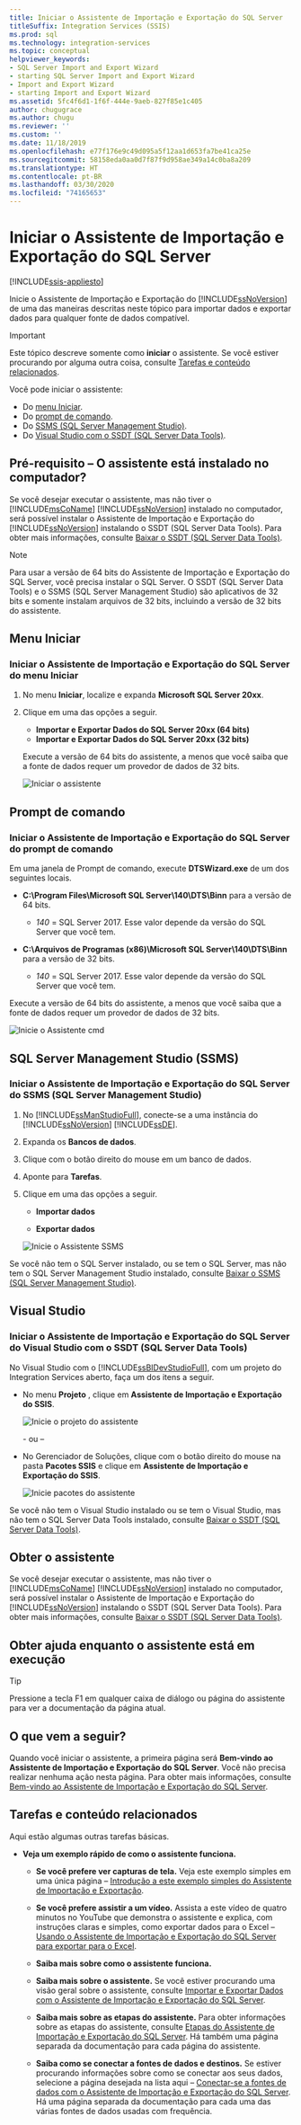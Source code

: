 ```yaml
---
title: Iniciar o Assistente de Importação e Exportação do SQL Server
titleSuffix: Integration Services (SSIS)
ms.prod: sql
ms.technology: integration-services
ms.topic: conceptual
helpviewer_keywords:
- SQL Server Import and Export Wizard
- starting SQL Server Import and Export Wizard
- Import and Export Wizard
- starting Import and Export Wizard
ms.assetid: 5fc4f6d1-1f6f-444e-9aeb-827f85e1c405
author: chugugrace
ms.author: chugu
ms.reviewer: ''
ms.custom: ''
ms.date: 11/18/2019
ms.openlocfilehash: e77f176e9c49d095a5f12aa1d653fa7be41ca25e
ms.sourcegitcommit: 58158eda0aa0d7f87f9d958ae349a14c0ba8a209
ms.translationtype: HT
ms.contentlocale: pt-BR
ms.lasthandoff: 03/30/2020
ms.locfileid: "74165653"
---
```

# <a name="start-the-sql-server-import-and-export-wizard"></a>Iniciar o Assistente de Importação e Exportação do SQL Server

[!INCLUDE[ssis-appliesto](../../includes/ssis-appliesto-ssvrpluslinux-asdb-asdw-xxx.md)]

Inicie o Assistente de Importação e Exportação do [!INCLUDE[ssNoVersion](../../includes/ssnoversion-md.md)] de uma das maneiras descritas neste tópico para importar dados e exportar dados para qualquer fonte de dados compatível.

> [!IMPORTANT]
> Este tópico descreve somente como **iniciar** o assistente. Se você estiver procurando por alguma outra coisa, consulte [Tarefas e conteúdo relacionados](#related-tasks-and-content).

Você pode iniciar o assistente:

- Do [menu Iniciar](#start-menu).
- Do [prompt de comando](#command-prompt).
- Do [SSMS (SQL Server Management Studio)](#sql-server-management-studio-ssms).
- Do [Visual Studio com o SSDT (SQL Server Data Tools)](#visual-studio).

## <a name="prerequisite---is-the-wizard-installed-on-your-computer"></a>Pré-requisito – O assistente está instalado no computador?

Se você desejar executar o assistente, mas não tiver o [!INCLUDE[msCoName](../../includes/msconame-md.md)] [!INCLUDE[ssNoVersion](../../includes/ssnoversion-md.md)] instalado no computador, será possível instalar o Assistente de Importação e Exportação do [!INCLUDE[ssNoVersion](../../includes/ssnoversion-md.md)] instalando o SSDT (SQL Server Data Tools). Para obter mais informações, consulte [Baixar o SSDT (SQL Server Data Tools)](https://msdn.microsoft.com/library/mt204009.aspx).

> [!NOTE]
> Para usar a versão de 64 bits do Assistente de Importação e Exportação do SQL Server, você precisa instalar o SQL Server. O SSDT (SQL Server Data Tools) e o SSMS (SQL Server Management Studio) são aplicativos de 32 bits e somente instalam arquivos de 32 bits, incluindo a versão de 32 bits do assistente.

## <a name="start-menu"></a>Menu Iniciar

### <a name="start-the-sql-server-import-and-export-wizard-from-the-start-menu"></a>Iniciar o Assistente de Importação e Exportação do SQL Server do menu Iniciar

1. No menu **Iniciar**, localize e expanda **Microsoft SQL Server 20xx**.
2. Clique em uma das opções a seguir.
    - **Importar e Exportar Dados do SQL Server 20xx (64 bits)**
    - **Importar e Exportar Dados do SQL Server 20xx (32 bits)**

    Execute a versão de 64 bits do assistente, a menos que você saiba que a fonte de dados requer um provedor de dados de 32 bits.

    ![Iniciar o assistente](../../integration-services/import-export-data/media/start-wizard-start-64.png)

## <a name="command-prompt"></a>Prompt de comando

### <a name="start-the-sql-server-import-and-export-wizard-from-the-command-prompt"></a>Iniciar o Assistente de Importação e Exportação do SQL Server do prompt de comando

Em uma janela de Prompt de comando, execute **DTSWizard.exe** de um dos seguintes locais.

- **C:\Program Files\Microsoft SQL Server\140\DTS\Binn** para a versão de 64 bits.
  - *140* = SQL Server 2017.  Esse valor depende da versão do SQL Server que você tem.

- **C:\Arquivos de Programas (x86)\Microsoft SQL Server\140\DTS\Binn** para a versão de 32 bits.
  - *140* = SQL Server 2017.  Esse valor depende da versão do SQL Server que você tem.

Execute a versão de 64 bits do assistente, a menos que você saiba que a fonte de dados requer um provedor de dados de 32 bits.

![Inicie o Assistente cmd](../../integration-services/import-export-data/media/start-wizard-cmd.png)
  
## <a name="sql-server-management-studio-ssms"></a>SQL Server Management Studio (SSMS)

### <a name="start-the-sql-server-import-and-export-wizard-from-sql-server-management-studio-ssms"></a>Iniciar o Assistente de Importação e Exportação do SQL Server do SSMS (SQL Server Management Studio)

1. No [!INCLUDE[ssManStudioFull](../../includes/ssmanstudiofull-md.md)], conecte-se a uma instância do [!INCLUDE[ssNoVersion](../../includes/ssnoversion-md.md)] [!INCLUDE[ssDE](../../includes/ssde-md.md)].

2. Expanda os **Bancos de dados**.

3. Clique com o botão direito do mouse em um banco de dados.

4. Aponte para **Tarefas**.

5. Clique em uma das opções a seguir.

   - **Importar dados**

   - **Exportar dados**  

   ![Inicie o Assistente SSMS](../../integration-services/import-export-data/media/start-wizard-ssms.jpg) 

Se você não tem o SQL Server instalado, ou se tem o SQL Server, mas não tem o SQL Server Management Studio instalado, consulte [Baixar o SSMS (SQL Server Management Studio)](../../ssms/download-sql-server-management-studio-ssms.md).

## <a name="visual-studio"></a>Visual Studio

### <a name="start-the-sql-server-import-and-export-wizard-from-visual-studio-with-sql-server-data-tools-ssdt"></a>Iniciar o Assistente de Importação e Exportação do SQL Server do Visual Studio com o SSDT (SQL Server Data Tools)

 No Visual Studio com o [!INCLUDE[ssBIDevStudioFull](../../includes/ssbidevstudiofull-md.md)], com um projeto do Integration Services aberto, faça um dos itens a seguir.

- No menu **Projeto** , clique em **Assistente de Importação e Exportação do SSIS**.

   ![Inicie o projeto do assistente](../../integration-services/import-export-data/media/start-wizard-project.png)

   \- ou –

- No Gerenciador de Soluções, clique com o botão direito do mouse na pasta **Pacotes SSIS** e clique em **Assistente de Importação e Exportação do SSIS**.

    ![Inicie pacotes do assistente](../../integration-services/import-export-data/media/start-wizard-packages.png)

Se você não tem o Visual Studio instalado ou se tem o Visual Studio, mas não tem o SQL Server Data Tools instalado, consulte [Baixar o SSDT (SQL Server Data Tools)](../../ssdt/download-sql-server-data-tools-ssdt.md).

## <a name="get-the-wizard"></a>Obter o assistente

Se você desejar executar o assistente, mas não tiver o [!INCLUDE[msCoName](../../includes/msconame-md.md)] [!INCLUDE[ssNoVersion](../../includes/ssnoversion-md.md)] instalado no computador, será possível instalar o Assistente de Importação e Exportação do [!INCLUDE[ssNoVersion](../../includes/ssnoversion-md.md)] instalando o SSDT (SQL Server Data Tools). Para obter mais informações, consulte [Baixar o SSDT (SQL Server Data Tools)](https://msdn.microsoft.com/library/mt204009.aspx).

## <a name="get-help-while-the-wizard-is-running"></a>Obter ajuda enquanto o assistente está em execução

> [!TIP]
> Pressione a tecla F1 em qualquer caixa de diálogo ou página do assistente para ver a documentação da página atual.   

## <a name="whats-next"></a>O que vem a seguir?

Quando você iniciar o assistente, a primeira página será **Bem-vindo ao Assistente de Importação e Exportação do SQL Server**. Você não precisa realizar nenhuma ação nesta página. Para obter mais informações, consulte [Bem-vindo ao Assistente de Importação e Exportação do SQL Server](../../integration-services/import-export-data/welcome-to-sql-server-import-and-export-wizard.md).  
  
## <a name="related-tasks-and-content"></a>Tarefas e conteúdo relacionados

Aqui estão algumas outras tarefas básicas.

- **Veja um exemplo rápido de como o assistente funciona.**

  - **Se você prefere ver capturas de tela.** Veja este exemplo simples em uma única página – [Introdução a este exemplo simples do Assistente de Importação e Exportação](../../integration-services/import-export-data/get-started-with-this-simple-example-of-the-import-and-export-wizard.md).

  - **Se você prefere assistir a um vídeo.** Assista a este vídeo de quatro minutos no YouTube que demonstra o assistente e explica, com instruções claras e simples, como exportar dados para o Excel – [Usando o Assistente de Importação e Exportação do SQL Server para exportar para o Excel](https://go.microsoft.com/fwlink/?linkid=829049).

  - **Saiba mais sobre como o assistente funciona.**

  - **Saiba mais sobre o assistente.** Se você estiver procurando uma visão geral sobre o assistente, consulte [Importar e Exportar Dados com o Assistente de Importação e Exportação do SQL Server](../../integration-services/import-export-data/import-and-export-data-with-the-sql-server-import-and-export-wizard.md).

  - **Saiba mais sobre as etapas do assistente.** Para obter informações sobre as etapas do assistente, consulte [Etapas do Assistente de Importação e Exportação do SQL Server](../../integration-services/import-export-data/steps-in-the-sql-server-import-and-export-wizard.md). Há também uma página separada da documentação para cada página do assistente.

  - **Saiba como se conectar a fontes de dados e destinos.** Se estiver procurando informações sobre como se conectar aos seus dados, selecione a página desejada na lista aqui – [Conectar-se a fontes de dados com o Assistente de Importação e Exportação do SQL Server](../../integration-services/import-export-data/connect-to-data-sources-with-the-sql-server-import-and-export-wizard.md). Há uma página separada da documentação para cada uma das várias fontes de dados usadas com frequência.